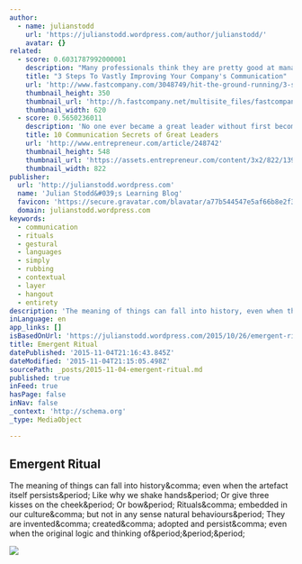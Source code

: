 ```yaml
---
author:
  - name: julianstodd
    url: 'https://julianstodd.wordpress.com/author/julianstodd/'
    avatar: {}
related:
  - score: 0.6031787992000001
    description: "Many professionals think they are pretty good at managing their internal communications. Maybe you have a system of color-coded, prioritized folders in your email inbox, of which you're particularly proud. Or you're that senior leader who makes a point to get coffee with your direct reports individually once a month, so you're confident that everyone on your team is in the loop."
    title: "3 Steps To Vastly Improving Your Company's Communication"
    url: 'http://www.fastcompany.com/3048749/hit-the-ground-running/3-steps-to-vastly-improving-your-companys-communication'
    thumbnail_height: 350
    thumbnail_url: 'http://h.fastcompany.net/multisite_files/fastcompany/imagecache/620x350/poster/2015/07/3048749-poster-p-1-3-steps-to-vastly-improving-your-companys-communication_0.jpg'
    thumbnail_width: 620
  - score: 0.5650236011
    description: 'No one ever became a great leader without first becoming a great communicator. Great leaders connect with people on an emotional level every time they speak. Their words inspire others to achieve more than they ever thought possible. Great communicators are intentional about it, and there are 10 secrets they rely on to deliver a powerful message.'
    title: 10 Communication Secrets of Great Leaders
    url: 'http://www.entrepreneur.com/article/248742'
    thumbnail_height: 548
    thumbnail_url: 'https://assets.entrepreneur.com/content/3x2/822/1399403427-strategies-communicating-when-dont-even-like-talk.jpg'
    thumbnail_width: 822
publisher:
  url: 'http://julianstodd.wordpress.com'
  name: 'Julian Stodd&#039;s Learning Blog'
  favicon: 'https://secure.gravatar.com/blavatar/a77b544547e5af66b8e2f3e1064f4202?s=16'
  domain: julianstodd.wordpress.com
keywords:
  - communication
  - rituals
  - gestural
  - languages
  - simply
  - rubbing
  - contextual
  - layer
  - hangout
  - entirety
description: 'The meaning of things can fall into history, even when the artefact itself persists. Like why we shake hands. Or give three kisses on the cheek. Or bow. Rituals, embedded in our culture, but not in any sense natural behaviours. They are invented, created, adopted and persist, even when the original logic and thinking of...'
inLanguage: en
app_links: []
isBasedOnUrl: 'https://julianstodd.wordpress.com/2015/10/26/emergent-ritual/'
title: Emergent Ritual
datePublished: '2015-11-04T21:16:43.845Z'
dateModified: '2015-11-04T21:15:05.498Z'
sourcePath: _posts/2015-11-04-emergent-ritual.md
published: true
inFeed: true
hasPage: false
inNav: false
_context: 'http://schema.org'
_type: MediaObject

---
```

<article style=""><h1>Emergent Ritual</h1><p>The meaning of things can fall into history&amp;comma; even when the artefact itself persists&amp;period; Like why we shake hands&amp;period; Or give three kisses on the cheek&amp;period; Or bow&amp;period; Rituals&amp;comma; embedded in our culture&amp;comma; but not in any sense natural behaviours&amp;period; They are invented&amp;comma; created&amp;comma; adopted and persist&amp;comma; even when the original logic and thinking of&amp;period;&amp;period;&amp;period;</p><img src="https://julianstodd.files.wordpress.com/2015/10/image7.png?w=640&amp;h=480" /></article>